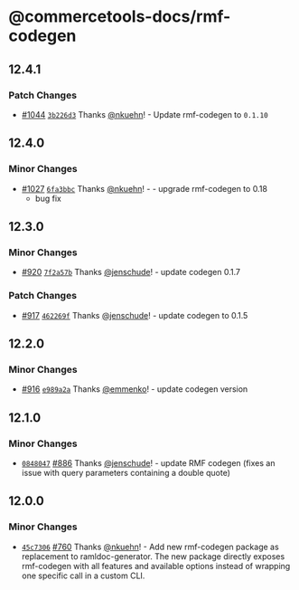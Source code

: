 # @commercetools-docs/rmf-codegen

## 12.4.1

### Patch Changes

- [#1044](https://github.com/commercetools/commercetools-docs-kit/pull/1044) [`3b226d3`](https://github.com/commercetools/commercetools-docs-kit/commit/3b226d33000dd7c6713653d4ef42e301ebefaf79) Thanks [@nkuehn](https://github.com/nkuehn)! - Update rmf-codegen to `0.1.10`

## 12.4.0

### Minor Changes

- [#1027](https://github.com/commercetools/commercetools-docs-kit/pull/1027) [`6fa3bbc`](https://github.com/commercetools/commercetools-docs-kit/commit/6fa3bbc41dfdca9644ab9cff9b71d952f430afcc) Thanks [@nkuehn](https://github.com/nkuehn)! - - upgrade rmf-codegen to 0.18
  - bug fix

## 12.3.0

### Minor Changes

- [#920](https://github.com/commercetools/commercetools-docs-kit/pull/920) [`7f2a57b`](https://github.com/commercetools/commercetools-docs-kit/commit/7f2a57b5fac006c1a52b66b5680e4475d80b55fd) Thanks [@jenschude](https://github.com/jenschude)! - update codegen 0.1.7

### Patch Changes

- [#917](https://github.com/commercetools/commercetools-docs-kit/pull/917) [`462269f`](https://github.com/commercetools/commercetools-docs-kit/commit/462269ff9236a2ca06e65446af7211721b88b4bd) Thanks [@jenschude](https://github.com/jenschude)! - update codegen to 0.1.5

## 12.2.0

### Minor Changes

- [#916](https://github.com/commercetools/commercetools-docs-kit/pull/916) [`e989a2a`](https://github.com/commercetools/commercetools-docs-kit/commit/e989a2a32a34270dff8a005fac5ffd329801c2ce) Thanks [@emmenko](https://github.com/emmenko)! - update codegen version

## 12.1.0

### Minor Changes

- [`0848047`](https://github.com/commercetools/commercetools-docs-kit/commit/0848047dd981f19ebd32e96c576f70028f39b77e) [#886](https://github.com/commercetools/commercetools-docs-kit/pull/886) Thanks [@jenschude](https://github.com/jenschude)! - update RMF codegen (fixes an issue with query parameters containing a double quote)

## 12.0.0

### Minor Changes

- [`45c7306`](https://github.com/commercetools/commercetools-docs-kit/commit/45c73068573b1717c6f3ae810a6927657943c9a0) [#760](https://github.com/commercetools/commercetools-docs-kit/pull/760) Thanks [@nkuehn](https://github.com/nkuehn)! - Add new rmf-codegen package as replacement to ramldoc-generator. The new package directly exposes rmf-codegen with all features and available options instead of wrapping one specific call in a custom CLI.
